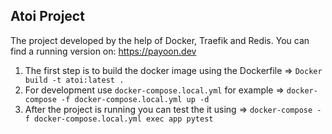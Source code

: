 ## Atoi Project

The project developed by the help of Docker, Traefik and Redis. You can find a running version on: https://payoon.dev

1. The first step is to build the docker image using the Dockerfile => `Docker build -t atoi:latest .`
2. For development use `docker-compose.local.yml` for example => `docker-compose -f docker-compose.local.yml up -d`
3. After the project is running you can test the it using => `docker-compose -f docker-compose.local.yml exec app pytest`
